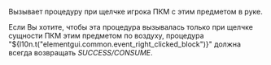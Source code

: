Вызывает процедуру при щелчке игрока ПКМ с этим предметом в руке.

Если Вы хотите, чтобы эта процедура вызывалась только при щелчке сущности ПКМ этим предметом по воздуху, процедура "${l10n.t("elementgui.common.event_right_clicked_block")}" должна всегда возвращать _SUCCESS/CONSUME_.